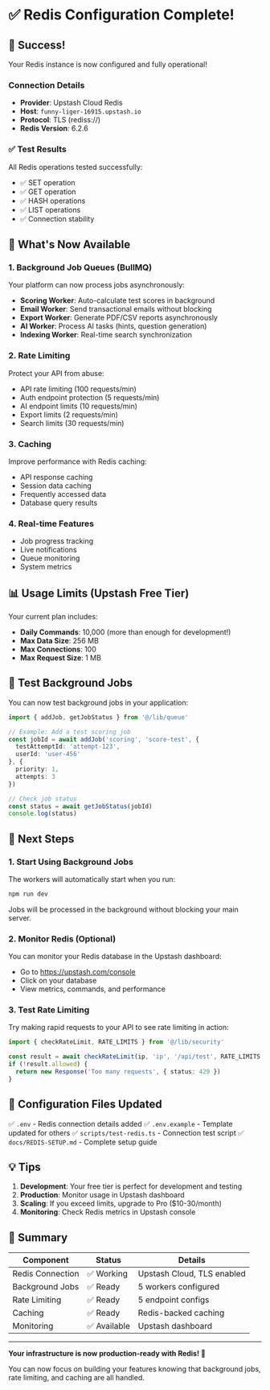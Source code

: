 # ✅ Redis Configuration Complete!

## 🎉 Success!

Your Redis instance is now configured and fully operational!

### Connection Details
- **Provider**: Upstash Cloud Redis
- **Host**: `funny-liger-16915.upstash.io`
- **Protocol**: TLS (rediss://)
- **Redis Version**: 6.2.6

### ✅ Test Results

All Redis operations tested successfully:
- ✅ SET operation
- ✅ GET operation  
- ✅ HASH operations
- ✅ LIST operations
- ✅ Connection stability

## 🚀 What's Now Available

### 1. Background Job Queues (BullMQ)
Your platform can now process jobs asynchronously:

- **Scoring Worker**: Auto-calculate test scores in background
- **Email Worker**: Send transactional emails without blocking
- **Export Worker**: Generate PDF/CSV reports asynchronously
- **AI Worker**: Process AI tasks (hints, question generation)
- **Indexing Worker**: Real-time search synchronization

### 2. Rate Limiting
Protect your API from abuse:
- API rate limiting (100 requests/min)
- Auth endpoint protection (5 requests/min)
- AI endpoint limits (10 requests/min)
- Export limits (2 requests/min)
- Search limits (30 requests/min)

### 3. Caching
Improve performance with Redis caching:
- API response caching
- Session data caching
- Frequently accessed data
- Database query results

### 4. Real-time Features
- Job progress tracking
- Live notifications
- Queue monitoring
- System metrics

## 📊 Usage Limits (Upstash Free Tier)

Your current plan includes:
- **Daily Commands**: 10,000 (more than enough for development!)
- **Max Data Size**: 256 MB
- **Max Connections**: 100
- **Max Request Size**: 1 MB

## 🧪 Test Background Jobs

You can now test background jobs in your application:

```typescript
import { addJob, getJobStatus } from '@/lib/queue'

// Example: Add a test scoring job
const jobId = await addJob('scoring', 'score-test', {
  testAttemptId: 'attempt-123',
  userId: 'user-456'
}, {
  priority: 1,
  attempts: 3
})

// Check job status
const status = await getJobStatus(jobId)
console.log(status)
```

## 📝 Next Steps

### 1. Start Using Background Jobs
The workers will automatically start when you run:
```bash
npm run dev
```

Jobs will be processed in the background without blocking your main server.

### 2. Monitor Redis (Optional)
You can monitor your Redis database in the Upstash dashboard:
- Go to https://upstash.com/console
- Click on your database
- View metrics, commands, and performance

### 3. Test Rate Limiting
Try making rapid requests to your API to see rate limiting in action:
```typescript
import { checkRateLimit, RATE_LIMITS } from '@/lib/security'

const result = await checkRateLimit(ip, 'ip', '/api/test', RATE_LIMITS.api)
if (!result.allowed) {
  return new Response('Too many requests', { status: 429 })
}
```

## 🔧 Configuration Files Updated

✅ `.env` - Redis connection details added
✅ `.env.example` - Template updated for others
✅ `scripts/test-redis.ts` - Connection test script
✅ `docs/REDIS-SETUP.md` - Complete setup guide

## 💡 Tips

1. **Development**: Your free tier is perfect for development and testing
2. **Production**: Monitor usage in Upstash dashboard
3. **Scaling**: If you exceed limits, upgrade to Pro ($10-30/month)
4. **Monitoring**: Check Redis metrics in Upstash console

## 🎊 Summary

| Component | Status | Details |
|-----------|--------|---------|
| Redis Connection | ✅ Working | Upstash Cloud, TLS enabled |
| Background Jobs | ✅ Ready | 5 workers configured |
| Rate Limiting | ✅ Ready | 5 endpoint configs |
| Caching | ✅ Ready | Redis-backed caching |
| Monitoring | ✅ Available | Upstash dashboard |

---

**Your infrastructure is now production-ready with Redis! 🚀**

You can now focus on building your features knowing that background jobs, rate limiting, and caching are all handled.
